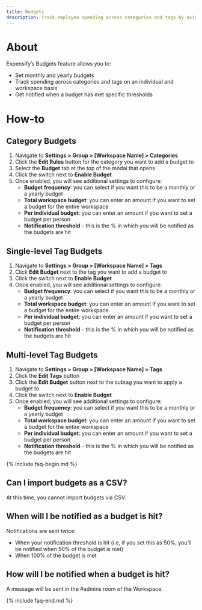 ```yaml
---
title: Budgets
description: Track employee spending across categories and tags by using Expensify's Budgets feature.
---
```


# About
Expensify’s Budgets feature allows you to:
- Set monthly and yearly budgets
- Track spending across categories and tags on an individual and workspace basis
- Get notified when a budget has met specific thresholds 

# How-to
## Category Budgets
1. Navigate to **Settings > Group > [Workspace Name] > Categories**
2. Click the **Edit Rules** button for the category you want to add a budget to 
3. Select the **Budget** tab at the top of the modal that opens
4. Click the switch next to **Enable Budget** 
5. Once enabled, you will see additional settings to configure: 
   - **Budget frequency**: you can select if you want this to be a monthly or a yearly budget 
   - **Total workspace budget**: you can enter an amount if you want to set a budget for the entire workspace
   - **Per individual budget**: you can enter an amount if you want to set a budget per person 
   - **Notification threshold** - this is the % in which you will be notified as the budgets are hit

## Single-level Tag Budgets
1. Navigate to **Settings  > Group > [Workspace Name] > Tags**
2. Click **Edit Budget** next to the tag you want to add a budget to
3. Click the switch next to **Enable Budget**
4. Once enabled, you will see additional settings to configure:
   - **Budget frequency**: you can select if you want this to be a monthly or a yearly budget 
   - **Total workspace budget**: you can enter an amount if you want to set a budget for the entire workspace
   - **Per individual budget**: you can enter an amount if you want to set a budget per person 
   - **Notification threshold** - this is the % in which you will be notified as the budgets are hit

## Multi-level Tag Budgets
1. Navigate to **Settings > Group > [Workspace Name] >  Tags**
2. Click the **Edit Tags** button
3. Click the **Edit Budget** button next to the subtag you want to apply a budget to
4. Click the switch next to **Enable Budget**
5. Once enabled, you will see additional settings to configure: 
   - **Budget frequency**: you can select if you want this to be a monthly or a yearly budget 
   - **Total workspace budget**: you can enter an amount if you want to set a budget for the entire workspace
   - **Per individual budget**: you can enter an amount if you want to set a budget per person 
   - **Notification threshold** - this is the % in which you will be notified as the budgets are hit

{% include faq-begin.md %}
## Can I import budgets as a CSV? 
At this time, you cannot import budgets via CSV.

## When will I be notified as a budget is hit?
Notifications are sent twice: 
   - When your notification threshold is hit (i.e, if you set this as 50%, you’ll be notified when 50% of the budget is met)
   - When 100% of the budget is met 

## How will I be notified when a budget is hit?
A message will be sent in the  #admins room of the Workspace.

{% include faq-end.md %}
